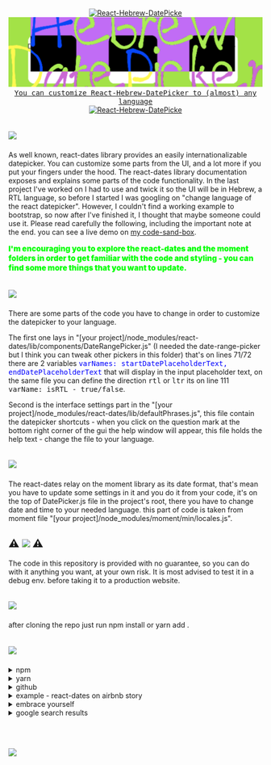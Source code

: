 <p align="center"><a rel="noopener noreferrer" href="" onClick="javascript:return false;"><br /><img src="https://img.shields.io/badge/@@@@@@@@@@@@@@@@@@@@@@@@@@@@@@@@@@@@@@@@@@@@@@@@@@@@@@@@@@@-%23228B22?style=for-the-badge&logo=" alt="React-Hebrew-DatePicke" style="max-width:100%;"><br /><img src="https://github.com/meir-gazit/React-Hebrew-DatePicker/raw/main/logo.svg" alt="Logo" style="max-width:100%;"><br /><kbd>You can customize React-Hebrew-DatePicker to (almost) any language</kbd><br /><img src="https://img.shields.io/badge/@@@@@@@@@@@@@@@@@@@@@@@@@@@@@@@@@@@@@@@@@@@@@@@@@@@@@@@@@@@-%23228B22?style=for-the-badge&logo=" alt="React-Hebrew-DatePicke" style="max-width:100%;"></a></p>

[![](https://img.shields.io/badge/-In%20general-%23FFD700?style=for-the-badge&logo=)](#)
-----------------------------------
As well known, react-dates library provides an easily internationalizable datepicker. You can customize some parts from the UI, and a lot more if you put your fingers under the hood. The react-dates library documentation exposes and explains some parts of the code functionality. In the last project I've worked on I had to use and twick it so the UI will be in Hebrew, a RTL language, so before I started I was googling on "change language of the react datepicker". However,  I couldn't find a working example to bootstrap, so now after I've finished it, I thought that maybe someone could use it. Please read carefully the following, including the important note at the end. you can see a live demo on <a href='https://codesandbox.io/s/priceless-microservice-b9k3z' target='_blank'>my code-sand-box</a>.

<p style='font-size: 15px; color: #00ff00; font-weight: 900; '>I'm encouraging you to explore the react-dates and the moment folders in order to get familiar with the code and styling - you can find some more things that you want to update.</p>

[![](https://img.shields.io/badge/The%20react%20dates%20library-%23FF1493?style=for-the-badge&logo=)](#)
-----------------------------------
There are some parts of the code you have to change in order to customize the datepicker to your language.

The first one lays in "[your project]/node_modules/react-dates/lib/components/DateRangePicker.js" (I needed the date-range-picker but I think you can tweak other pickers in this folder) that's on lines 71/72 there are 2 variables <kbd style='color: blue'>varNames: startDatePlaceholderText, endDatePlaceholderText</kbd> that will display in the input placeholder text, on the same file you can define the direction <kbd>rtl</kbd> or <kbd>ltr</kbd> its on line 111 <kbd>varName: isRTL - true/false</kbd>.

Second is the interface settings part in the "[your project]/node_modules/react-dates/lib/defaultPhrases.js", this file contain the datepicker shortcuts - when you click on the question mark at the bottom right corner of the gui the help window will appear, this file holds the help text - change the file to your language.

[![](https://img.shields.io/badge/The%20moment%20library-lime?style=for-the-badge&logo=)](#)
-----------------------------------
The react-dates relay on the moment library as its date format, that's mean you have to update some settings in it and you do it from your code, it's on the top of DatePicker.js file in the project's root, there you have to change date and time to your needed language. this part of code is taken from moment file "[your project]/node_modules/moment/min/locales.js". 

⚠️ [![](https://img.shields.io/badge/Important%20note-red?style=for-the-badge&logo=)](#) ⚠️
-----------------------------------
The code in this repository is provided with no guarantee, so you can do with it anything you want, at your own risk. It is most advised to test it in a debug env. before taking it to a production website. 


[![](https://img.shields.io/badge/install-blue?style=for-the-badge&logo=)](#)
-----------------------------------
after cloning the repo just run npm install or yarn add .

[![](https://img.shields.io/badge/Resources-%23008B8B?style=for-the-badge&logo=)](#)
-----------------------------------

<details>
<summary>npm</summary>

 * [`react-dates`](https://www.npmjs.com/package/react-dates)
 * [`moment`](https://www.npmjs.com/package/moment)
 
</details>
<details>
<summary>yarn</summary>
 
   * [`react-dates`](https://yarnpkg.com/package/react-dates)
   * [`moment`](https://yarnpkg.com/package/moment)
 
</details>
<details>
<summary>github</summary>
 
   * [`react-dates`](https://github.com/airbnb/react-dates) 
   * [`moment`](https://github.com/moment/moment) 

</details>
<details>
<summary>example - react-dates on airbnb story</summary>
 
   * [`react-dates`](http://airbnb.io/react-dates/?path=/story/daterangepicker-drp--default)  
 
</details>
<details>
<summary>embrace yourself</summary>
 
   * [`momentjs-docs`](https://momentjs.com/docs)
   * [`changing-locale`](https://momentjscom.readthedocs.io/en/latest/moment/06-i18n/01-changing-locale/#/customization)
 
</details>
<details>
<summary>google search results</summary>
 
   * [`google`](https://www.google.com/search?q=change+language+of+the+react+datepicker&oq=change+language+of+the+react+datepicker)
 
</details>

<br /><br />

 [![](https://img.shields.io/badge/Enjoy%20&%20have%20fun!-%23FFD700?style=for-the-badge&logo=)](#)

